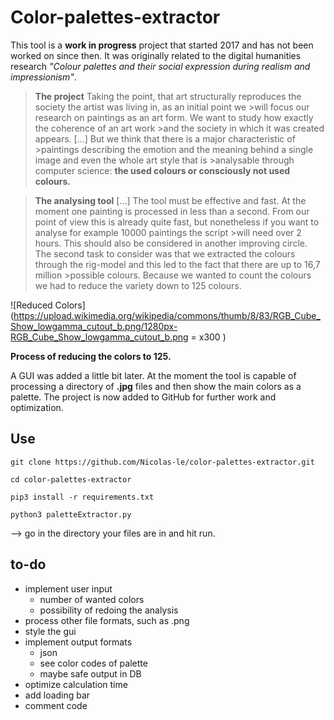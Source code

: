 # Color-palettes-extractor


This tool is a **work in progress** project that started 2017 and has not been worked on since then. It was originally related to the digital humanities research *"Colour palettes and their social expression during realism and impressionism"*.

>**The project**
>Taking the point, that art structurally reproduces the society the artist was living in, as an initial point we >will focus our research on paintings as an art form. We want to study how exactly the coherence of an art work >and the society in which it was created appears. [...] But we think that there is a major characteristic of >paintings describing the emotion and the meaning behind a single image and even the whole art style that is >analysable through computer science: **the used colours or consciously not used colours.**

>**The analysing tool**
>[...] The tool must be effective and fast. At the moment one painting is processed in less than a second. From our point of view this is already quite fast, but nonetheless if you want to analyse for example 10000 paintings the script >will need over 2 hours. This should also be considered in another improving circle. The second task to consider was that we extracted the colours through the rig-model and this led to the fact that there are up to 16,7 million >possible colours. Because we wanted to count the colours we had to reduce the variety down to 125 colours.

![Reduced Colors](https://upload.wikimedia.org/wikipedia/commons/thumb/8/83/RGB_Cube_Show_lowgamma_cutout_b.png/1280px-RGB_Cube_Show_lowgamma_cutout_b.png = x300 )

**Process of reducing the colors to 125.**

A GUI was added a little bit later. At the moment the tool is capable of processing a directory of **.jpg** files and then show the main colors as a palette.
The project is now added to GitHub for further work and optimization.

## Use

```git clone https://github.com/Nicolas-le/color-palettes-extractor.git```

```cd color-palettes-extractor```

```pip3 install -r requirements.txt```

```python3 paletteExtractor.py ```

--> go in the directory your files are in and hit run.


## to-do

* implement user input
	* number of wanted colors
	* possibility of redoing the analysis
* process other file formats, such as .png
* style the gui
* implement output formats
	* json
	* see color codes of palette
	* maybe safe output in DB
* optimize calculation time
* add loading bar
* comment code

